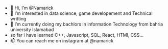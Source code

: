 - 👋 Hi, I’m @Namarick
- 👀 I’m interested in data science, game developement and Technical writting 
- 🌱 I’m currently doing my bachlors in information Technology from bahria university Islamabad 
-  so far i have learned C++, Javascript, SQL, React, HTMl, CSS...
- 📫 You can reach me on instagram at @namarick

<!---
Namarick/Namarick is a ✨ special ✨ repository because its `README.md` (this file) appears on your GitHub profile.
You can click the Preview link to take a look at your changes.
--->
